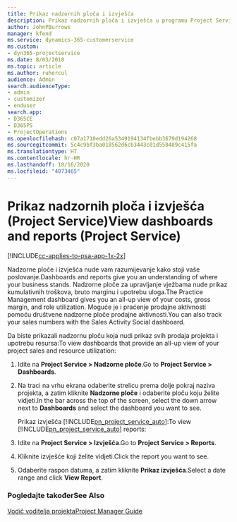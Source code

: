 ```yaml
---
title: Prikaz nadzornih ploča i izvješća
description: Prikaz nadzornih ploča i izvješća u programu Project Service
author: JohnPBurrows
manager: kfend
ms.service: dynamics-365-customerservice
ms.custom:
- dyn365-projectservice
ms.date: 8/03/2018
ms.topic: article
ms.author: ruhercul
audience: Admin
search.audienceType:
- admin
- customizer
- enduser
search.app:
- D365CE
- D365PS
- ProjectOperations
ms.openlocfilehash: c07a1710edd26a5349194134fbebb3679d194268
ms.sourcegitcommit: 5c4c9bf3ba018562d6cb3443c01d550489c415fa
ms.translationtype: HT
ms.contentlocale: hr-HR
ms.lasthandoff: 10/16/2020
ms.locfileid: "4073465"
---
```

# <a name="view-dashboards-and-reports-project-service"></a><span data-ttu-id="9e31d-103">Prikaz nadzornih ploča i izvješća (Project Service)</span><span class="sxs-lookup"><span data-stu-id="9e31d-103">View dashboards and reports (Project Service)</span></span>

[!INCLUDE[cc-applies-to-psa-app-1x-2x](../includes/cc-applies-to-psa-app-1x-2x.md)]

<span data-ttu-id="9e31d-104">Nadzorne ploče i izvješća nude vam razumijevanje kako stoji vaše poslovanje.</span><span class="sxs-lookup"><span data-stu-id="9e31d-104">Dashboards and reports give you an understanding of where your business stands.</span></span> <span data-ttu-id="9e31d-105">Nadzorne ploče za upravljanje vježbama nude prikaz kumulativnih troškova, bruto marginu i upotrebu uloga.</span><span class="sxs-lookup"><span data-stu-id="9e31d-105">The Practice Management dashboard gives you an all-up view of your costs, gross margin, and role utilization.</span></span> <span data-ttu-id="9e31d-106">Moguće je i praćenje prodajne aktivnosti pomoću društvene nadzorne ploče prodajne aktivnosti.</span><span class="sxs-lookup"><span data-stu-id="9e31d-106">You can also track your sales numbers with the Sales Activity Social dashboard.</span></span>  
  
 <span data-ttu-id="9e31d-107">Da biste prikazali nadzornu ploču koja nudi prikaz svih prodaja projekta i upotrebu resursa:</span><span class="sxs-lookup"><span data-stu-id="9e31d-107">To view dashboards that provide an all-up view of your project sales and resource utilization:</span></span>  
  
1. <span data-ttu-id="9e31d-108">Idite na **Project Service > Nadzorne ploče**.</span><span class="sxs-lookup"><span data-stu-id="9e31d-108">Go to **Project Service > Dashboards**.</span></span>  
  
2. <span data-ttu-id="9e31d-109">Na traci na vrhu ekrana odaberite strelicu prema dolje pokraj naziva projekta, a zatim kliknite **Nadzorne ploče** i odaberite ploču koju želite vidjeti.</span><span class="sxs-lookup"><span data-stu-id="9e31d-109">In the bar across the top of the screen, select the down arrow next to **Dashboards** and select the dashboard you want to see.</span></span>  
  
   <span data-ttu-id="9e31d-110">Prikaz izvješća [!INCLUDE[pn_project_service_auto](../includes/pn-project-service-auto.md)]:</span><span class="sxs-lookup"><span data-stu-id="9e31d-110">To view [!INCLUDE[pn_project_service_auto](../includes/pn-project-service-auto.md)] reports:</span></span>  
  
3. <span data-ttu-id="9e31d-111">Idite na **Project Service > Izvješća**.</span><span class="sxs-lookup"><span data-stu-id="9e31d-111">Go to **Project Service > Reports**.</span></span>  
  
4. <span data-ttu-id="9e31d-112">Kliknite izvješće koji želite vidjeti.</span><span class="sxs-lookup"><span data-stu-id="9e31d-112">Click the report you want to see.</span></span>  
  
5. <span data-ttu-id="9e31d-113">Odaberite raspon datuma, a zatim kliknite **Prikaz izvješća**.</span><span class="sxs-lookup"><span data-stu-id="9e31d-113">Select a date range and click **View Report**.</span></span>  
  
### <a name="see-also"></a><span data-ttu-id="9e31d-114">Pogledajte također</span><span class="sxs-lookup"><span data-stu-id="9e31d-114">See Also</span></span>  
 [<span data-ttu-id="9e31d-115">Vodič voditelja projekta</span><span class="sxs-lookup"><span data-stu-id="9e31d-115">Project Manager Guide</span></span>](../psa/project-manager-guide.md)
